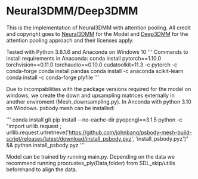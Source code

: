 # Neural3DMM/Deep3DMM

This is the implementation of Neural3DMM with attention pooling. 
All credit and copyright goes to [Neural3DMM](https://github.com/gbouritsas/Neural3DMM) for the Model and [Deep3DMM](https://github.com/zchen06/Deep3DMM) for the attention pooling approach and their licenses apply.



Tested with Python 3.8.1.6 and Anaconda on Windows 10
'''
Commands to install requirements in Anaconda:
conda install pytorch==1.10.0 torchvision==0.11.0 torchaudio==0.10.0 cudatoolkit=11.3 -c pytorch -c conda-forge
conda install pandas
conda install -c anaconda scikit-learn
conda install -c conda-forge plyfile
'''


Due to incompabilities with the package versions required for the model on windows, we create the down and upsampling matrices externally in another enviroment (Mesh_downsampling.py).
In Anconda with python 3.10 on Windows. psbody.mesh can be installed:


'''
conda install git
pip install --no-cache-dir pyopengl==3.1.5
python -c "import urllib.request ; urllib.request.urlretrieve('https://github.com/johnbanq/psbody-mesh-build-script/releases/latest/download/install_psbody.pyz', 'install_psbody.pyz')" && python install_psbody.pyz
'''

Model can be trained by running main.py. Depending on the data we recommend running procrustes_ply(Data,folder) from SDL_skip/utilis beforehand to align the data.






